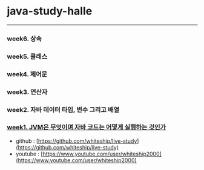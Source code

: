# java-study-halle

------------

### week6. 상속

### week5. 클래스

### week4. 제어문

### week3. 연산자

### week2. 자바 데이터 타입, 변수 그리고 배열

### [week1. JVM은 무엇이며 자바 코드는 어떻게 실행하는 것인가](https://github.com/whdkfhr/java-study-halle/blob/main/week1.md)


* github : [https://github.com/whiteship/live-study](https://github.com/whiteship/live-study)
* youtube : [https://www.youtube.com/user/whiteship2000](https://www.youtube.com/user/whiteship2000)
